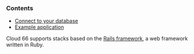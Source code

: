### Contents

*   [Connect to your database](#connect)
*   [Example application](#example)

Cloud 66 supports stacks based on the [Rails framework](http://rubyonrails.org/), a web framework written in Ruby.

